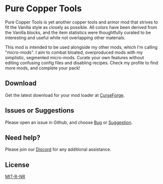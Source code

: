 # Pure Copper Tools

Pure Copper Tools is yet another copper tools and armor mod that strives to fit the Vanilla style as closely as possible. All colors have been derived from the Vanilla blocks, and the item statistics were thoughtfully curated to be interesting and useful while not overlapping other materials. 

This mod is intended to be used alongside my other mods, which I'm calling "micro-mods". I aim to combat bloated, overproduced mods with my simplistic, segmented micro-mods. Curate your own features without editing confusing config files and disabling recipes. Check my profile to find more mods, and complete your pack!

## Download

Get the latest download for your mod loader at [CurseForge](https://www.curseforge.com/minecraft/mc-mods/pure-copper-tools-fabric-forge).

## Issues or Suggestions

Please open an issue in Github, and choose [Bug](https://github.com/purejosh/purecoppertools/issues) or [Suggestion](https://github.com/purejosh/purecoppertools/issues).

## Need help? 

Please join our [Discord](https://discord.com/invite/X6AsDnqex6) for any additional assistance.

## License
[MIT-R-NR](https://github.com/purejosh/purecoppertools/blob/main/LICENSE.txt)

